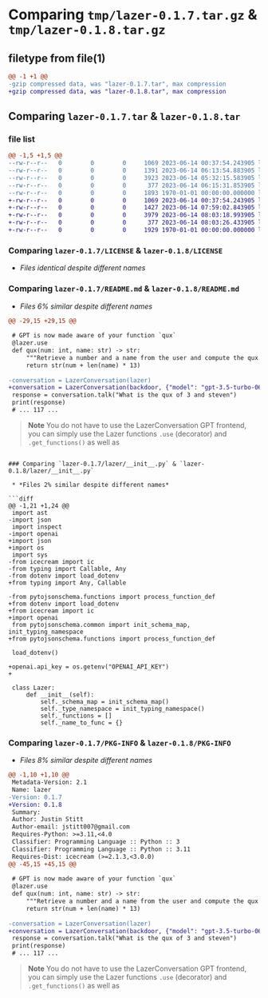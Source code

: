 # Comparing `tmp/lazer-0.1.7.tar.gz` & `tmp/lazer-0.1.8.tar.gz`

## filetype from file(1)

```diff
@@ -1 +1 @@
-gzip compressed data, was "lazer-0.1.7.tar", max compression
+gzip compressed data, was "lazer-0.1.8.tar", max compression
```

## Comparing `lazer-0.1.7.tar` & `lazer-0.1.8.tar`

### file list

```diff
@@ -1,5 +1,5 @@
--rw-r--r--   0        0        0     1069 2023-06-14 00:37:54.243905 lazer-0.1.7/LICENSE
--rw-r--r--   0        0        0     1391 2023-06-14 06:13:54.883905 lazer-0.1.7/README.md
--rw-r--r--   0        0        0     3923 2023-06-14 05:32:15.583905 lazer-0.1.7/lazer/__init__.py
--rw-r--r--   0        0        0      377 2023-06-14 06:15:31.853905 lazer-0.1.7/pyproject.toml
--rw-r--r--   0        0        0     1893 1970-01-01 00:00:00.000000 lazer-0.1.7/PKG-INFO
+-rw-r--r--   0        0        0     1069 2023-06-14 00:37:54.243905 lazer-0.1.8/LICENSE
+-rw-r--r--   0        0        0     1427 2023-06-14 07:59:02.843905 lazer-0.1.8/README.md
+-rw-r--r--   0        0        0     3979 2023-06-14 08:03:18.993905 lazer-0.1.8/lazer/__init__.py
+-rw-r--r--   0        0        0      377 2023-06-14 08:03:26.433905 lazer-0.1.8/pyproject.toml
+-rw-r--r--   0        0        0     1929 1970-01-01 00:00:00.000000 lazer-0.1.8/PKG-INFO
```

### Comparing `lazer-0.1.7/LICENSE` & `lazer-0.1.8/LICENSE`

 * *Files identical despite different names*

### Comparing `lazer-0.1.7/README.md` & `lazer-0.1.8/README.md`

 * *Files 6% similar despite different names*

```diff
@@ -29,15 +29,15 @@
 
 # GPT is now made aware of your function `qux`
 @lazer.use
 def qux(num: int, name: str) -> str:
     """Retrieve a number and a name from the user and compute the qux of it"""
     return str(num + len(name) * 13)
 
-conversation = LazerConversation(lazer)
+conversation = LazerConversation(backdoor, {"model": "gpt-3.5-turbo-0613"})
 response = conversation.talk("What is the qux of 3 and steven")
 print(response)
 # ... 117 ...
 ```
 
 > **Note** You do not have to use the LazerConversation GPT frontend, you can simply use
 the Lazer functions `.use` (decorator) and `.get_functions()` as well as
```

### Comparing `lazer-0.1.7/lazer/__init__.py` & `lazer-0.1.8/lazer/__init__.py`

 * *Files 2% similar despite different names*

```diff
@@ -1,21 +1,24 @@
 import ast
-import json
 import inspect
-import openai
+import json
+import os
 import sys
-from icecream import ic
-from typing import Callable, Any
-from dotenv import load_dotenv
+from typing import Any, Callable
 
-from pytojsonschema.functions import process_function_def
+from dotenv import load_dotenv
+from icecream import ic
+import openai
 from pytojsonschema.common import init_schema_map, init_typing_namespace
+from pytojsonschema.functions import process_function_def
 
 load_dotenv()
 
+openai.api_key = os.getenv("OPENAI_API_KEY")
+
 
 class Lazer:
     def __init__(self):
         self._schema_map = init_schema_map()
         self._type_namespace = init_typing_namespace()
         self._functions = []
         self._name_to_func = {}
```

### Comparing `lazer-0.1.7/PKG-INFO` & `lazer-0.1.8/PKG-INFO`

 * *Files 8% similar despite different names*

```diff
@@ -1,10 +1,10 @@
 Metadata-Version: 2.1
 Name: lazer
-Version: 0.1.7
+Version: 0.1.8
 Summary: 
 Author: Justin Stitt
 Author-email: jstitt007@gmail.com
 Requires-Python: >=3.11,<4.0
 Classifier: Programming Language :: Python :: 3
 Classifier: Programming Language :: Python :: 3.11
 Requires-Dist: icecream (>=2.1.3,<3.0.0)
@@ -45,15 +45,15 @@
 
 # GPT is now made aware of your function `qux`
 @lazer.use
 def qux(num: int, name: str) -> str:
     """Retrieve a number and a name from the user and compute the qux of it"""
     return str(num + len(name) * 13)
 
-conversation = LazerConversation(lazer)
+conversation = LazerConversation(backdoor, {"model": "gpt-3.5-turbo-0613"})
 response = conversation.talk("What is the qux of 3 and steven")
 print(response)
 # ... 117 ...
 ```
 
 > **Note** You do not have to use the LazerConversation GPT frontend, you can simply use
 the Lazer functions `.use` (decorator) and `.get_functions()` as well as
```

